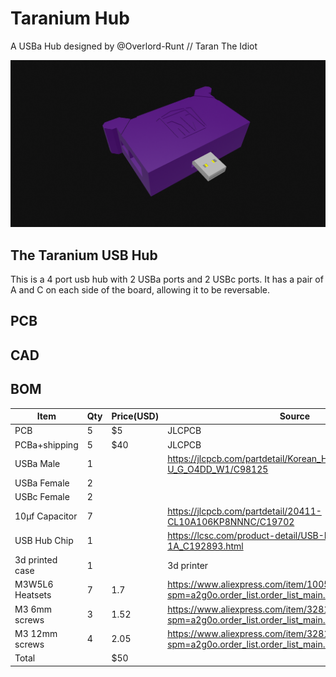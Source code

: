 # Taranium Hub

A USBa Hub designed by @Overlord-Runt // Taran The Idiot

![fsds](assets/gh.png)

## The Taranium USB Hub

This is a 4 port usb hub with 2 USBa ports and 2 USBc ports. It has a pair of A and C on each side of the board, allowing it to be reversable.

## PCB


## CAD


## BOM

|Item|Qty|Price(USD)|Source|Notes|
|----|---|----------|------|-----|
|PCB|5|$5|JLCPCB||
|PCBa+shipping|5|$40|JLCPCB||
|USBa Male|1||https://jlcpcb.com/partdetail/Korean_HropartsElec-U_G_O4DD_W1/C98125||
|USBa Female|2||||
|USBc Female|2||||
|10µf Capacitor|7||https://jlcpcb.com/partdetail/20411-CL10A106KP8NNNC/C19702||
|USB Hub Chip|1||https://lcsc.com/product-detail/USB-ICs_CoreChips-SL2-1A_C192893.html||
|3d printed case|1||3d printer||
|M3W5L6 Heatsets|7|1.7|https://www.aliexpress.com/item/1005003582355741.html?spm=a2g0o.order_list.order_list_main.50.21221802eFqViq||
|M3 6mm screws|3|1.52|https://www.aliexpress.com/item/32810852732.html?spm=a2g0o.order_list.order_list_main.28.21221802eFqViq||
|M3 12mm screws|4|2.05|https://www.aliexpress.com/item/32810852732.html?spm=a2g0o.order_list.order_list_main.28.21221802eFqViq||
|Total||$50|||

